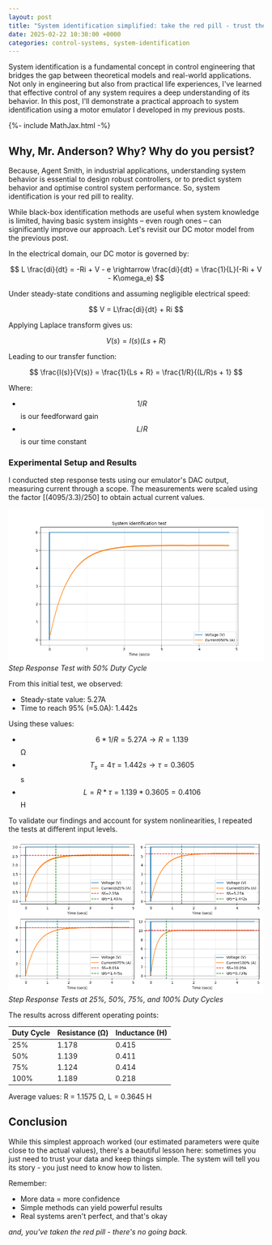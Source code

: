 ```yaml
---
layout: post
title: "System identification simplified: take the red pill - trust the data"
date: 2025-02-22 10:30:00 +0000
categories: control-systems, system-identification
---
```


System identification is a fundamental concept in control engineering that bridges the gap between theoretical models and real-world applications. Not only in engineering but also from practical life experiences, I've learned that effective control of any system requires a deep understanding of its behavior. In this post, I'll demonstrate a practical approach to system identification using a motor emulator I developed in my previous posts.

{%- include MathJax.html -%}
## Why, Mr. Anderson? Why? Why do you persist?

Because, Agent Smith, in industrial applications, understanding system behavior is essential to design robust controllers, or to predict system behavior and optimise control system performance. So, system identification is your red pill to reality.

While black-box identification methods are useful when system knowledge is limited, having basic system insights – even rough ones – can significantly improve our approach. Let's revisit our DC motor model from the previous post.

In the electrical domain, our DC motor is governed by:

$$ L \frac{di}{dt} = -Ri + V - e \rightarrow \frac{di}{dt} = \frac{1}{L}(-Ri + V - K\omega_e) $$

Under steady-state conditions and assuming negligible electrical speed:

$$ V = L\frac{di}{dt} + Ri $$

Applying Laplace transform gives us:

$$ V(s) = I(s)(Ls + R) $$

Leading to our transfer function:

$$ \frac{I(s)}{V(s)} = \frac{1}{Ls + R} = \frac{1/R}{(L/R)s + 1} $$

Where:
- $$1/R$$ is our feedforward gain
- $$L/R$$ is our time constant

### Experimental Setup and Results

I conducted step response tests using our emulator's DAC output, measuring current through a scope. The measurements were scaled using the factor [(4095/3.3)/250] to obtain actual current values.

![Step Response Test](/assets/stepResponseTest.png)
*Step Response Test with 50% Duty Cycle*

From this initial test, we observed:
- Steady-state value: 5.27A
- Time to reach 95% (≈5.0A): 1.442s

Using these values:
- $$6 * 1/R = 5.27A \rightarrow R = 1.139$$ Ω
- $$T_s = 4\tau = 1.442s \rightarrow \tau = 0.3605$$s
- $$L = R * \tau = 1.139 * 0.3605 = 0.4106$$ H

To validate our findings and account for system nonlinearities, I repeated the tests at different input levels.

![Step Response Test (Multiple Duty Cycles)](/assets/stepResponseAll.png)
*Step Response Tests at 25%, 50%, 75%, and 100% Duty Cycles*

The results across different operating points:

| Duty Cycle | Resistance (Ω) | Inductance (H) |
|------------|---------------|----------------|
| 25%        | 1.178         | 0.415         |
| 50%        | 1.139         | 0.411         |
| 75%        | 1.124         | 0.414         |
| 100%       | 1.189         | 0.218         |

Average values: R = 1.1575 Ω, L = 0.3645 H

## Conclusion

While this simplest approach worked (our estimated parameters were quite close to the actual values), there's a beautiful lesson here: sometimes you just need to trust your data and keep things simple. The system will tell you its story - you just need to know how to listen.

Remember:
- More data = more confidence
- Simple methods can yield powerful results
- Real systems aren't perfect, and that's okay

*and, you've taken the red pill - there's no going back.*

